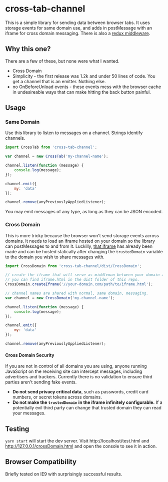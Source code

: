 # cross-tab-channel

This is a simple library for sending data between browser tabs. It uses storage events for same domain use, and adds in postMessage with an iframe for cross domain messaging. There is also a [redux middleware](https://github.com/stutrek/cross-tab-middleware).

## Why this one?

There are a few of these, but none were what I wanted.

* Cross Domain
* Simplicity - the first release was 1.2k and under 50 lines of code. You get a channel that is an emitter. Nothing else.
* no OnBeforeUnload events - these events mess with the browser cache in undesireable ways that can make hitting the back button painful.

## Usage


### Same Domain

Use this library to listen to messages on a channel. Strings identify channels.

```javascript
import CrossTab from 'cross-tab-channel';

var channel = new CrossTab('my-channel-name');

channel.listen(function (message) {
    console.log(message);
});

channel.emit({
    my: 'data'
});

channel.remove(anyPreviouslyAppliedListener);
```

You may emit messages of any type, as long as they can be JSON encoded.

### Cross Domain

This is more tricky because the browser won't send storage events across domains. It needs to load an iframe hosted on your domain so the library can postMessages to and from it. Luckilly, [that iframe](./dist/iframe.html) has already been made and can be hosted statically after changing the `trustedDomain` variable to the domain you wish to share messages with.

```javascript
import CrossDomain from 'cross-tab-channel/dist/CrossDomain';

// create the iframe that will serve as middleman between your domain and this one
// you can find iframe.html in the dist folder of this repo.
CrossDomain.createIframe('//your-domain.com/path/to/iframe.html');

// channel names are shared with normal, same domain, messaging.
var channel = new CrossDomain('my-channel-name');

channel.listen(function (message) {
    console.log(message);
});

channel.emit({
    my: 'data'
});

channel.remove(anyPreviouslyAppliedListener);
```

#### Cross Domain Security

If you are not in control of all domains you are using, anyone running JavaScript on the receiving site can intercept messages, including advertisers and trackers. Currently there is no validation to ensure third parties aren't sending fake events.

* **Do not send privacy critical data**, such as passwords, credit card numbers, or secret tokens across domains.
* **Do not make the `trustedDomain` in the iframe infinitely configurable.** If a potentially evil third party can change that trusted domain they can read your messages.

## Testing

`yarn start` will start the dev server. Visit http://localhost/test.html and http://127.0.0.1/crossDomain.html and open the console to see it in action.

## Browser Compatibility

Briefly tested on IE9 with surprisingly successful results.
